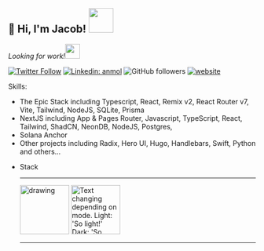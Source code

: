 <h2>👋 Hi,  I'm Jacob! <img src="https://media.giphy.com/media/12oufCB0MyZ1Go/giphy.gif" width="50"></h2>
<p><em>Looking for work!<img src="https://media.giphy.com/media/WUlplcMpOCEmTGBtBW/giphy.gif" width="30"> 
</em></p>

[![Twitter Follow](https://img.shields.io/twitter/follow/leslamport?label=Follow)](https://twitter.com/intent/follow?screen_name=leslamport)
[![Linkedin: anmol](https://img.shields.io/badge/-jacob-blue?style=flat-square&logo=Linkedin&logoColor=white&link=https://www.linkedin.com/in/jacob-silverman-0a1022242/)](https://www.linkedin.com/in/jacob-silverman-0a1022242/)
![GitHub followers](https://img.shields.io/github/followers/bespy?label=Follow&style=social)
[![website](https://img.shields.io/badge/Website-46a2f1.svg?&style=flat-square&logo=Google-Chrome&logoColor=white&link=https://slvr.mn/)](https://slvr.mn/)

Skills:

- The Epic Stack including Typescript, React, Remix v2, React Router v7, Vite, Tailwind, NodeJS, SQLite, Prisma
- NextJS including App & Pages Router, Javascript, TypeScript, React, Tailwind, ShadCN, NeonDB, NodeJS, Postgres,
- Solana Anchor
- Other projects including Radix, Hero UI, Hugo, Handlebars, Swift, Python and others...

<div class="grid cards" markdown>

- Stack

  ***

    <img src="https://github.com/xandemon/developer-icons/blob/main/icons/reactjs.svg" alt="drawing" width="100"/>
     <picture>
    <source media="(prefers-color-scheme: dark)" srcset="https://github.com/xandemon/developer-icons/blob/main/icons/remix-light.svg">
    <img alt="Text changing depending on mode. Light: 'So light!' Dark: 'So dark!'" src="https://github.com/xandemon/developer-icons/blob/main/icons/remix-dark.svg" width="100">
  </picture>

  ***

  </div>
